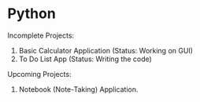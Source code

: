 # Python

Incomplete Projects:
1. Basic Calculator Application (Status: Working on GUI)
2. To Do List App (Status: Writing the code)

Upcoming Projects:
1. Notebook (Note-Taking) Application.
